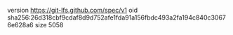 version https://git-lfs.github.com/spec/v1
oid sha256:26d318cbf9cdaf8d9d752afe1fda91a156fbdc493a2fa194c840c30676e628a6
size 5058
